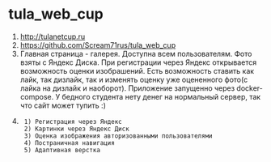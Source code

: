 # tula_web_cup
1) http://tulanetcup.ru
2) https://github.com/Scream71rus/tula_web_cup
3) Главная страница - галерея. Доступна всем пользователям. Фото взяты с Яндекс Диска.
При регистрации через Яндекс открывается возможность оценки изобрашений.
Есть возможность ставить как лайк, так дизлайк, так и изменять оценку уже оцененного фото(с лайка на дизлайк и наоборот).
Приложение запущенно через docker-compose. У бедного студента нету денег на нормальный сервер, так что сайт может тупить :)
4)      1) Регистрация через Яндекс
        2) Картинки через Яндекс Диск
        3) Оценка изображения авторизованными пользователями
        4) Постраничная навигация
        5) Адаптивная верстка
